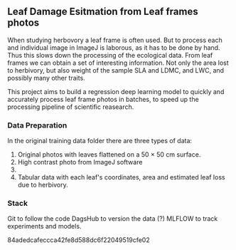 ## Leaf Damage Esitmation from Leaf frames photos

When studying herbovory a leaf frame is often used. But to process each and individual image in ImageJ is laborous, as it has to be done by hand. Thus this slows down the processing of the ecological data. From leaf frames we can obtain a set of interesting information. Not only the area lost to herbivory, but also weight of the sample SLA and LDMC, and LWC, and possibly many other traits. 

This project aims to build a regression deep learning model to quickly and accurately process leaf frame photos in batches, to speed up the processing pipeline of scientific reasearch.


### Data Preparation

In the original training data folder there are three types of data:
1. Original photos with leaves flattened on a 50 $\times$ 50 cm surface.
2. High contrast photo from ImageJ software
3.
4. Tabular data with each leaf's coordinates, area and estimated leaf loss due to herbivory.

### Stack

Git to follow the code
DagsHub to version the data (?)
MLFLOW to track experiments and models.

84adedcafeccca42fe8d588dc6f22049519cfe02